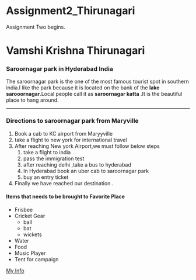 # Assignment2_Thirunagari
Assignment Two begins.
# Vamshi Krishna Thirunagari # 
### Saroornagar park in Hyderabad India ###
The saroornagar park is the one of the most famous tourist spot in southern india.I like the park because it is located on the bank of the **lake sarooornagar**.Local people call it as **saroornagar katta** .It is the beautiful place to hang around.
<hr/>

### Directions to saroornagar park from Maryville ###

1. Book a cab to KC airport from Maryyville
2. take a flight to new york for international travel
3. After reaching New york Airport,we must follow  below steps
   1. take a flight to india
   2. pass the immigration test
   3. after reaching delhi ,take a bus to hyderabad
   4. In Hyderabad book an uber cab to saroornagar park
   5. buy an entry ticket
4. Finally we have reached our destination .

#### Items that needs to be brought to Favorite Place ####
* Frisbee
* Cricket Gear
   * ball
   * bat
   * wickets
* Water
* Food
* Music Player
* Tent for campaign

[My Info](AboutMe.md) 